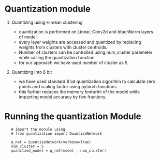 # Quantization module

1. Quantizing using k-mean clustering 
    - quantization is performed on Linear, Conv2d and btachNorm layers of model
    - every layer weights are accessed and quantized by replacing weights from clusters with cluster centroids.
    - Number of clusters can be controlled using num_cluster parameter while calling the quantization function
    - for our approach we have used number of cluster as 5.
    
2. Quantizing into 8 bit
    - we have used standard 8 bit quantization algorithm to calculate zero points and scaling factor using pytorch functions.
    - this further reduces the memory footprint of the model while impacting model accuracy by few fractions.
# Running the quantization Module
```
   # import the module using 
   # from quantization import QuantizeNetwork
   
   q_net = QuantizeNetwork(verbose=True)
   num_cluster = 5
   quanitzed_model = q_net(model , num_cluster)
```


